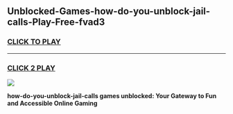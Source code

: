 
## Unblocked-Games-how-do-you-unblock-jail-calls-Play-Free-fvad3
<h3>
<a href="https://premium76.site?title=how-do-you-unblock-jail-calls&ref=20M">CLICK TO PLAY</a></h3>
<hr>

<h3>
<a href="https://premium76.site?title=how-do-you-unblock-jail-calls&ref=20M">CLICK 2 PLAY</a>
  
</h3>

<a href="https://premium76.site?title=how-do-you-unblock-jail-calls&ref=19M"><img src="https://clearcache.store/games.png"></a>


**how-do-you-unblock-jail-calls games unblocked: Your Gateway to Fun and Accessible Online Gaming**
